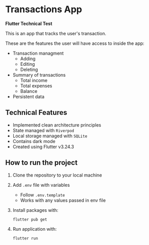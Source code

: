 # Transactions App

**Flutter Technical Test**

This is an app that tracks the user's transaction.

These are the features the user will have access to inside the app:

- Transaction managment
  - Adding
  - Editing
  - Deleting
- Summary of transactions
  - Total income
  - Total expenses
  - Balance
- Persistent data

## Technical Features

- Implemented clean architecture principles
- State managed with `Riverpod`
- Local storage managed with `SQLite`
- Contains dark mode
- Created using Flutter v3.24.3

## How to run the project

1. Clone the repository to your local machine

2. Add `.env` file with variables

   - Follow `.env.template`
   - Works with any values passed in env file

3. Install packages with:

   ```
   flutter pub get
   ```

4. Run application with:
   ```
   flutter run
   ```
